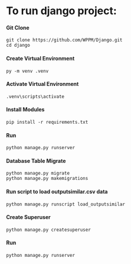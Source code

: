 # To run django project:
#### Git Clone
    git clone https://github.com/WPPM/Django.git
    cd django
#### Create Virtual Environment
    py -m venv .venv

#### Activate Virtual Environment
    .venv\scripts\activate

#### Install Modules
    pip install -r requirements.txt

#### Run
    python manage.py runserver

#### Database Table Migrate
    python manage.py migrate
    python manage.py makemigrations

#### Run script to load outputsimilar.csv data
    python manage.py runscript load_outputsimilar

#### Create Superuser
    python manage.py createsuperuser

#### Run
    python manage.py runserver
